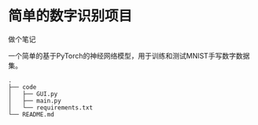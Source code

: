 # 简单的数字识别项目

做个笔记

一个简单的基于PyTorch的神经网络模型，用于训练和测试MNIST手写数字数据集。

```
.
├── code
│   ├── GUI.py
│   ├── main.py
│   └── requirements.txt
└── README.md
```
